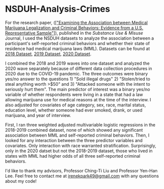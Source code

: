 # NSDUH-Analysis-Crimes
For the research paper, ([["Examining the Association between Medical Marijuana Legalization and Criminal Behaviors: Evidence from a U.S. Representative Sample"]](https://www.tandfonline.com/doi/full/10.1080/10826084.2023.2262022)), published in the _Substance Use & Misuse_ Journal, I used the NSDUH datasets to analyze the association between a participant's self-reported criminal behaviors and whether their state of residence had medical marijuana laws (MML). Datasets can be found at 
[2018 Dataset](https://www.datafiles.samhsa.gov/dataset/national-survey-drug-use-and-health-2018-nsduh-2018-ds0001), 
[2019 Dataset](https://www.datafiles.samhsa.gov/dataset/national-survey-drug-use-and-health-2019-nsduh-2019-ds0001),
[2020 Dataset](https://www.datafiles.samhsa.gov/dataset/national-survey-drug-use-and-health-2020-nsduh-2020-ds0001).

I combined the 2018 and 2019 waves into one dataset and analyzed the 2020 wave separately because of different data collection procedures in 2020 due to the COVID-19 pandemic. The three outcomes were binary yes/no answer to the questions 1) "Sold illegal drugs" 2) "Stolen/tried to steal anything worth >$50" and 3) "Attacked someone with the intent to seriously hurt them". The main predictor of interest was a binary yes/no variable of whether respondents were living in a state that had a law allowing marijuana use for medical reasons at the time of the interview. I also adjusted for covariates of age category, sex, race, marital status, education level, whether someone had ever smoked, drank, or used marijuana, and year of interview. 

First, I ran three weighted adjusted multivariable logistic regressions in the 2018-2019 combined dataset, none of which showed any significant association between MML and self-reported criminal behaviors. Then, I looked for any interaction between the three predictor variables and covariates. Only interaction with race warranted stratification. Surprisingly, only in the 2020 datset but not the 2018-2019 dataset, those who lived in states with MML had higher odds of all three self-reported criminal behaviors.  

I'd like to thank my advisors, Professor Ching-Ti Liu and Professor Yen-Han Lee. 
Feel free to contact me at irenekpark49@gmail.com with any questions about my code!
